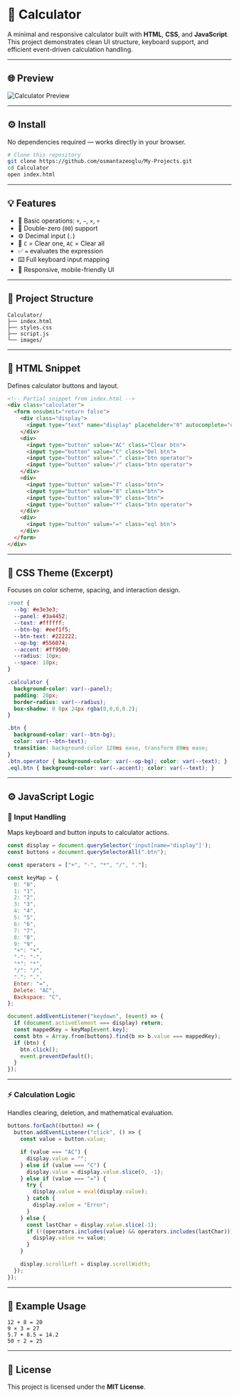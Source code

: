 # 🧮 Calculator

A minimal and responsive calculator built with **HTML**, **CSS**, and **JavaScript**.
This project demonstrates clean UI structure, keyboard support, and efficient event-driven calculation handling.

---

## 🌐 Preview

<!-- Replace with your actual image -->

![Calculator Preview](./images/calculator-ui.png)

---

## ⚙️ Install

No dependencies required — works directly in your browser.

```bash
# Clone this repository
git clone https://github.com/osmantazeoglu/My-Projects.git
cd Calculator
open index.html
```

---

## 💡 Features

* 🧩 Basic operations: `+`, `−`, `×`, `÷`
* 🔢 Double-zero (`00`) support
* ⚙️ Decimal input (`.`)
* 🧼 `C` = Clear one, `AC` = Clear all
* ✅ `=` evaluates the expression
* ⌨️ Full keyboard input mapping
* 🎨 Responsive, mobile-friendly UI

---

## 🧱 Project Structure

```
Calculator/
├── index.html
├── styles.css
├── script.js
└── images/
```

---

## 🧩 HTML Snippet

Defines calculator buttons and layout.

```html
<!-- Partial snippet from index.html -->
<div class="calculator">
  <form onsubmit="return false">
    <div class="display">
      <input type="text" name="display" placeholder="0" autocomplete="off">
    </div>
    <div>
      <input type="button" value="AC" class="Clear btn">
      <input type="button" value="C" class="Del btn">
      <input type="button" value="." class="btn operator">
      <input type="button" value="/" class="btn operator">
    </div>
    <div>
      <input type="button" value="7" class="btn">
      <input type="button" value="8" class="btn">
      <input type="button" value="9" class="btn">
      <input type="button" value="*" class="btn operator">
    </div>
    <div>
      <input type="button" value="=" class="eql btn">
    </div>
  </form>
</div>
```

---

## 🎨 CSS Theme (Excerpt)

Focuses on color scheme, spacing, and interaction design.

```css
:root {
  --bg: #e3e3e3;
  --panel: #3a4452;
  --text: #ffffff;
  --btn-bg: #eef1f5;
  --btn-text: #222222;
  --op-bg: #556074;
  --accent: #ff9500;
  --radius: 10px;
  --space: 10px;
}

.calculator {
  background-color: var(--panel);
  padding: 20px;
  border-radius: var(--radius);
  box-shadow: 0 8px 24px rgba(0,0,0,0.2);
}

.btn {
  background-color: var(--btn-bg);
  color: var(--btn-text);
  transition: background-color 120ms ease, transform 80ms ease;
}
.btn.operator { background-color: var(--op-bg); color: var(--text); }
.eql.btn { background-color: var(--accent); color: var(--text); }
```

---

## ⚙️ JavaScript Logic

### 🧠 Input Handling

Maps keyboard and button inputs to calculator actions.

```js
const display = document.querySelector('input[name="display"]');
const buttons = document.querySelectorAll(".btn");

const operators = ["+", "-", "*", "/", "."];

const keyMap = {
  0: "0", 
  1: "1", 
  2: "2", 
  3: "3",
  4: "4", 
  5: "5", 
  6: "6", 
  7: "7",
  8: "8", 
  9: "9", 
  "+": "+", 
  "-": "-",
  "*": "*", 
  "/": "/", 
  ".": ".", 
  Enter: "=",
  Delete: "AC", 
  Backspace: "C",
};

document.addEventListener("keydown", (event) => {
  if (document.activeElement === display) return;
  const mappedKey = keyMap[event.key];
  const btn = Array.from(buttons).find(b => b.value === mappedKey);
  if (btn) {
    btn.click();
    event.preventDefault();
  }
});
```

---

### ⚡ Calculation Logic

Handles clearing, deletion, and mathematical evaluation.

```js
buttons.forEach((button) => {
  button.addEventListener("click", () => {
    const value = button.value;

    if (value === "AC") {
      display.value = "";
    } else if (value === "C") {
      display.value = display.value.slice(0, -1);
    } else if (value === "=") {
      try {
        display.value = eval(display.value);
      } catch {
        display.value = "Error";
      }
    } else {
      const lastChar = display.value.slice(-1);
      if (!(operators.includes(value) && operators.includes(lastChar))) {
        display.value += value;
      }
    }

    display.scrollLeft = display.scrollWidth;
  });
});
```

---

## 🧠 Example Usage

```text
12 + 8 = 20
9 × 3 = 27
5.7 + 8.5 = 14.2
50 ÷ 2 = 25
```

---

## 📄 License

This project is licensed under the **MIT License**.
